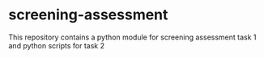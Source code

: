 # screening-assessment

This repository contains a python module for screening assessment task 1 and python scripts for task 2
